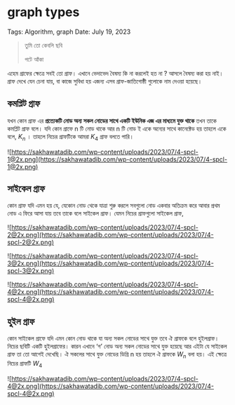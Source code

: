 # graph types

Tags: Algorithm, graph
Date: July 19, 2023

> তুমি তো কেবলি ছবি
> 
> 
> পটে আঁকা
> 

এহেম গ্রাফের ক্ষেত্রে সবই তো গ্রাফ। এখানে ভেদাভেদ বৈষম্য কি না করলেই হত না ? আসলে বৈষম্য করা হয় নাই। গ্রাফ দেখে যেন চেনা যায়, বা কাজে সুবিধা হয় এজন্য এসব গ্রাফ-জাতিগোষ্ঠী গুলোকে নাম দেওয়া হয়েছে।

## **কমপ্লিট গ্রাফ**

যখন কোন গ্রাফ এর **প্রত্যেকটি নোড অন্য সকল নোডের সাথে একটি ইউনিক এজ এর মাধ্যমে যুক্ত থাকে** তখন তাকে কমপ্লিট গ্রাফ বলে। যদি কোন গ্রাফে n টি নোড থাকে আর n টি নোড ই একে অন্যের সাথে কানেক্টেড হয় তাহলে একে বলে, $K_n$ । তাহলে নিচের গ্রাফটিকে আমরা $K_4$ গ্রাফ বলতে পারি।

![https://sakhawatadib.com/wp-content/uploads/2023/07/4-spcl-1@2x.png](https://sakhawatadib.com/wp-content/uploads/2023/07/4-spcl-1@2x.png)

## **সাইকেল গ্রাফ**

কোন গ্রাফ যদি এমন হয় যে, যেকোন নোড থেকে যাত্রা শুরু করলে সবগুলো নোড একবার অতিক্রম করে আবার প্রথম নোড এ ফিরে আসা যায় তবে তাকে বলে সাইকেল গ্রাফ। যেমন নিচের গ্রাফগুলো সাইকেল গ্রাফ,

![https://sakhawatadib.com/wp-content/uploads/2023/07/4-spcl-2@2x.png](https://sakhawatadib.com/wp-content/uploads/2023/07/4-spcl-2@2x.png)

![https://sakhawatadib.com/wp-content/uploads/2023/07/4-spcl-3@2x.png](https://sakhawatadib.com/wp-content/uploads/2023/07/4-spcl-3@2x.png)

![https://sakhawatadib.com/wp-content/uploads/2023/07/4-spcl-4@2x.png](https://sakhawatadib.com/wp-content/uploads/2023/07/4-spcl-4@2x.png)

## **হুইল গ্রাফ**

কোন সাইকেল গ্রাফে যদি এমন কোন নোড থাকে যা অন্য সকল নোডের সাথে যুক্ত তবে ঐ গ্রাফকে বলে হুইলগ্রাফ। নিচের ছবিটি একটি হুইলগ্রাফের। কারন এখানে ‘গ’ নোড অন্য সকল নোডের সাথে যুক্ত হয়েছে আর এইটা যে সাইকেল গ্রাফ তা তো আগেই দেখেছি। ঐ সকলের সাথে যুক্ত নোডের ডিগ্রি n হয় তাহলে ঐ গ্রাফকে $W_n$ বলা হয়। এই ক্ষেত্রে নিচের গ্রাফটি $W_4$

![https://sakhawatadib.com/wp-content/uploads/2023/07/4-spcl-4@2x.png](https://sakhawatadib.com/wp-content/uploads/2023/07/4-spcl-4@2x.png)